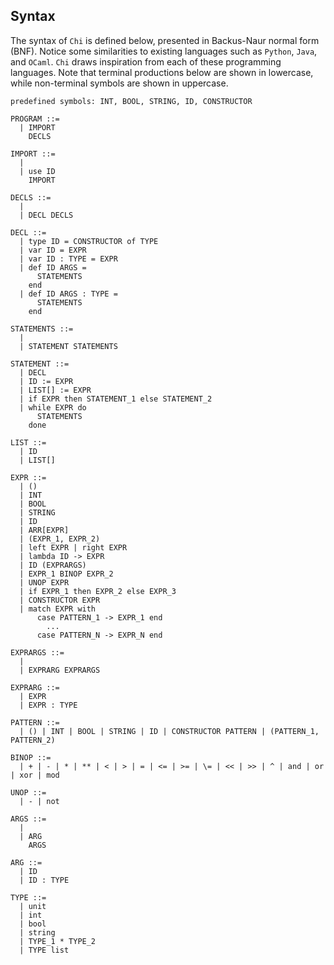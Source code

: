 Syntax
----

The syntax of `Chi` is defined below, presented in Backus-Naur normal form (BNF). Notice some similarities to existing languages such as `Python`, `Java`, and `OCaml`. `Chi` draws inspiration from each of these programming languages. Note that terminal productions below are shown in lowercase, while non-terminal symbols are shown in uppercase.

```
predefined symbols: INT, BOOL, STRING, ID, CONSTRUCTOR

PROGRAM ::=
  | IMPORT
    DECLS
  
IMPORT ::=
  |
  | use ID
    IMPORT

DECLS ::=
  |
  | DECL DECLS

DECL ::=
  | type ID = CONSTRUCTOR of TYPE
  | var ID = EXPR
  | var ID : TYPE = EXPR
  | def ID ARGS =
      STATEMENTS
    end
  | def ID ARGS : TYPE =
      STATEMENTS
    end

STATEMENTS ::=
  |
  | STATEMENT STATEMENTS
  
STATEMENT ::=
  | DECL
  | ID := EXPR
  | LIST[] := EXPR
  | if EXPR then STATEMENT_1 else STATEMENT_2
  | while EXPR do
      STATEMENTS
    done
    
LIST ::=
  | ID
  | LIST[]
  
EXPR ::=
  | ()
  | INT
  | BOOL
  | STRING
  | ID
  | ARR[EXPR]
  | (EXPR_1, EXPR_2)
  | left EXPR | right EXPR
  | lambda ID -> EXPR
  | ID (EXPRARGS)
  | EXPR_1 BINOP EXPR_2
  | UNOP EXPR
  | if EXPR_1 then EXPR_2 else EXPR_3
  | CONSTRUCTOR EXPR
  | match EXPR with
      case PATTERN_1 -> EXPR_1 end
        ...
      case PATTERN_N -> EXPR_N end
  
EXPRARGS ::=
  |
  | EXPRARG EXPRARGS

EXPRARG ::=
  | EXPR
  | EXPR : TYPE
  
PATTERN ::=
  | () | INT | BOOL | STRING | ID | CONSTRUCTOR PATTERN | (PATTERN_1, PATTERN_2)
  
BINOP ::=
  | + | - | * | ** | < | > | = | <= | >= | \= | << | >> | ^ | and | or | xor | mod

UNOP ::=
  | - | not

ARGS ::=
  |
  | ARG
    ARGS
  
ARG ::=
  | ID
  | ID : TYPE
  
TYPE ::=
  | unit
  | int
  | bool
  | string
  | TYPE_1 * TYPE_2
  | TYPE list
```
